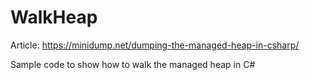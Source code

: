 # WalkHeap

Article: https://minidump.net/dumping-the-managed-heap-in-csharp/

Sample code to show how to walk the managed heap in C#
